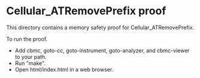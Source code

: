 Cellular_ATRemovePrefix proof
==============

This directory contains a memory safety proof for Cellular_ATRemovePrefix.

To run the proof.
* Add cbmc, goto-cc, goto-instrument, goto-analyzer, and cbmc-viewer
  to your path.
* Run "make".
* Open html/index.html in a web browser.